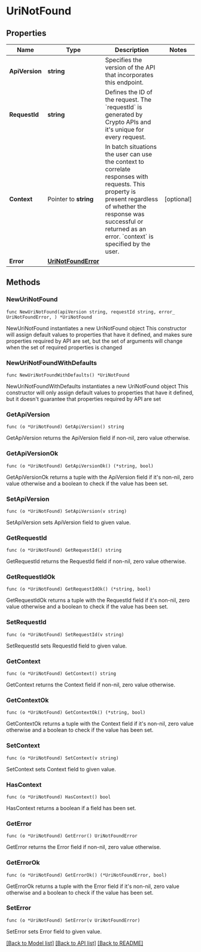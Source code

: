 # UriNotFound

## Properties

Name | Type | Description | Notes
------------ | ------------- | ------------- | -------------
**ApiVersion** | **string** | Specifies the version of the API that incorporates this endpoint. | 
**RequestId** | **string** | Defines the ID of the request. The &#x60;requestId&#x60; is generated by Crypto APIs and it&#39;s unique for every request. | 
**Context** | Pointer to **string** | In batch situations the user can use the context to correlate responses with requests. This property is present regardless of whether the response was successful or returned as an error. &#x60;context&#x60; is specified by the user. | [optional] 
**Error** | [**UriNotFoundError**](UriNotFoundError.md) |  | 

## Methods

### NewUriNotFound

`func NewUriNotFound(apiVersion string, requestId string, error_ UriNotFoundError, ) *UriNotFound`

NewUriNotFound instantiates a new UriNotFound object
This constructor will assign default values to properties that have it defined,
and makes sure properties required by API are set, but the set of arguments
will change when the set of required properties is changed

### NewUriNotFoundWithDefaults

`func NewUriNotFoundWithDefaults() *UriNotFound`

NewUriNotFoundWithDefaults instantiates a new UriNotFound object
This constructor will only assign default values to properties that have it defined,
but it doesn't guarantee that properties required by API are set

### GetApiVersion

`func (o *UriNotFound) GetApiVersion() string`

GetApiVersion returns the ApiVersion field if non-nil, zero value otherwise.

### GetApiVersionOk

`func (o *UriNotFound) GetApiVersionOk() (*string, bool)`

GetApiVersionOk returns a tuple with the ApiVersion field if it's non-nil, zero value otherwise
and a boolean to check if the value has been set.

### SetApiVersion

`func (o *UriNotFound) SetApiVersion(v string)`

SetApiVersion sets ApiVersion field to given value.


### GetRequestId

`func (o *UriNotFound) GetRequestId() string`

GetRequestId returns the RequestId field if non-nil, zero value otherwise.

### GetRequestIdOk

`func (o *UriNotFound) GetRequestIdOk() (*string, bool)`

GetRequestIdOk returns a tuple with the RequestId field if it's non-nil, zero value otherwise
and a boolean to check if the value has been set.

### SetRequestId

`func (o *UriNotFound) SetRequestId(v string)`

SetRequestId sets RequestId field to given value.


### GetContext

`func (o *UriNotFound) GetContext() string`

GetContext returns the Context field if non-nil, zero value otherwise.

### GetContextOk

`func (o *UriNotFound) GetContextOk() (*string, bool)`

GetContextOk returns a tuple with the Context field if it's non-nil, zero value otherwise
and a boolean to check if the value has been set.

### SetContext

`func (o *UriNotFound) SetContext(v string)`

SetContext sets Context field to given value.

### HasContext

`func (o *UriNotFound) HasContext() bool`

HasContext returns a boolean if a field has been set.

### GetError

`func (o *UriNotFound) GetError() UriNotFoundError`

GetError returns the Error field if non-nil, zero value otherwise.

### GetErrorOk

`func (o *UriNotFound) GetErrorOk() (*UriNotFoundError, bool)`

GetErrorOk returns a tuple with the Error field if it's non-nil, zero value otherwise
and a boolean to check if the value has been set.

### SetError

`func (o *UriNotFound) SetError(v UriNotFoundError)`

SetError sets Error field to given value.



[[Back to Model list]](../README.md#documentation-for-models) [[Back to API list]](../README.md#documentation-for-api-endpoints) [[Back to README]](../README.md)


